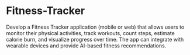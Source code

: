 # Fitness-Tracker
Develop a Fitness Tracker application (mobile or web) that allows users to monitor their physical activities, track workouts, count steps, estimate calorie burn, and visualize progress over time. The app can integrate with wearable devices and provide AI-based fitness recommendations.
